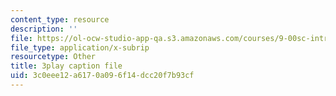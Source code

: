 ```yaml
---
content_type: resource
description: ''
file: https://ol-ocw-studio-app-qa.s3.amazonaws.com/courses/9-00sc-introduction-to-psychology-fall-2011/3c0eee12a6170a096f14dcc20f7b93cf_t73rjeOj0eY.srt
file_type: application/x-subrip
resourcetype: Other
title: 3play caption file
uid: 3c0eee12-a617-0a09-6f14-dcc20f7b93cf
---
```

